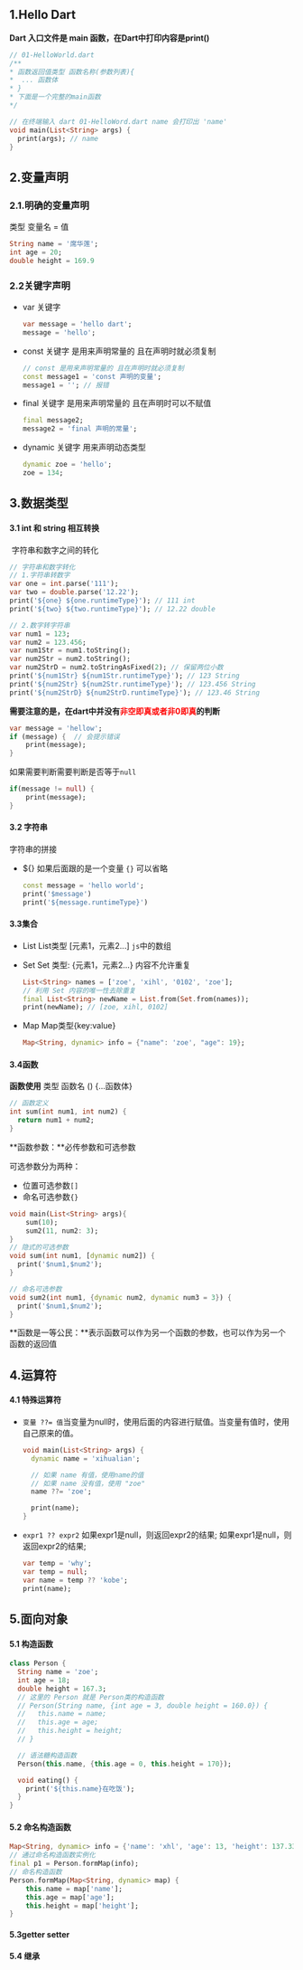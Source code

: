 ## 1.Hello Dart

**Dart 入口文件是 main 函数，在Dart中打印内容是print()**

```dart
// 01-HelloWorld.dart
/**
* 函数返回值类型 函数名称(参数列表){
*  ... 函数体
* }
* 下面是一个完整的main函数
*/

// 在终端输入 dart 01-HelloWord.dart name 会打印出 'name'
void main(List<String> args) {
  print(args); // name
}
```

## 2.变量声明

### 2.1.明确的变量声明

类型 变量名 = 值

```dart
String name = '席华莲';
int age = 20;
double height = 169.9
```

### 2.2关键字声明

* var 关键字

  ```dart
  var message = 'hello dart';
  message = 'hello';
  ```

* const 关键字 是用来声明常量的 且在声明时就必须复制

  ```dart
  // const 是用来声明常量的 且在声明时就必须复制
  const message1 = 'const 声明的变量';
  message1 = ''; // 报错
  ```

* final 关键字 是用来声明常量的 且在声明时可以不赋值

  ```dart
  final message2;
  message2 = 'final 声明的常量';
  ```

* dynamic 关键字 用来声明动态类型

  ```dart
  dynamic zoe = 'hello';
  zoe = 134;
  ```

  
## 3.数据类型

#### 3.1 int 和 string 相互转换

​	字符串和数字之间的转化

```dart
// 字符串和数字转化
// 1.字符串转数字
var one = int.parse('111');
var two = double.parse('12.22');
print('${one} ${one.runtimeType}'); // 111 int
print('${two} ${two.runtimeType}'); // 12.22 double

// 2.数字转字符串
var num1 = 123;
var num2 = 123.456;
var num1Str = num1.toString();
var num2Str = num2.toString();
var num2StrD = num2.toStringAsFixed(2); // 保留两位小数
print('${num1Str} ${num1Str.runtimeType}'); // 123 String
print('${num2Str} ${num2Str.runtimeType}'); // 123.456 String
print('${num2StrD} ${num2StrD.runtimeType}'); // 123.46 String
```

**需要注意的是，在dart中并没有<font color="red">非空即真或者非0即真</font>的判断**

```dart
var message = 'hellow';
if (message) {  // 会提示错误
    print(message);
}
```

如果需要判断需要判断是否等于`null`

```dart
if(message != null) {
    print(message);
}
```

#### 3.2 字符串

字符串的拼接

* ${}  如果后面跟的是一个变量  `{}` 可以省略

  ```dart
  const message = 'hello world';
  print('$message')
  print('${message.runtimeType}')
  ```

#### 3.3集合

* List    List类型 [元素1，元素2...]    `js`中的数组  

* Set    Set 类型: {元素1，元素2...}    内容不允许重复

  ```dart
  List<String> names = ['zoe', 'xihl', '0102', 'zoe'];
  // 利用 Set 内容的唯一性去除重复
  final List<String> newName = List.from(Set.from(names));
  print(newName); // [zoe, xihl, 0102]
  ```

* Map Map类型{key:value}

  ```dart
  Map<String, dynamic> info = {"name": 'zoe', "age": 19};
  ```

#### 3.4函数

**函数使用** 类型 函数名 () {...函数体}

```dart
// 函数定义
int sum(int num1, int num2) {
  return num1 + num2;
}
```

**函数参数：**必传参数和可选参数

可选参数分为两种：

* 位置可选参数`[]` 
* 命名可选参数`{}`

```dart
void main(List<String> args){
    sum(10);
    sum2(11, num2: 3);
}
// 隐式的可选参数
void sum(int num1, [dynamic num2]) {
  print('$num1,$num2');
}

// 命名可选参数
void sum2(int num1, {dynamic num2, dynamic num3 = 3}) {
  print('$num1,$num2');
}
```

**函数是一等公民：**表示函数可以作为另一个函数的参数，也可以作为另一个函数的返回值

## 4.运算符

#### 4.1 特殊运算符

* `变量 ??= 值`当变量为null时，使用后面的内容进行赋值。当变量有值时，使用自己原来的值。

  ```dart
  void main(List<String> args) {
    dynamic name = 'xihualian';
  
    // 如果 name 有值，使用name的值
    // 如果 name 没有值，使用 "zoe"
    name ??= 'zoe';
  
    print(name);
  }
  ```

* `expr1 ?? expr2` 如果expr1是null，则返回expr2的结果; 如果expr1是null，则返回expr2的结果;

  ```dart
  var temp = 'why';
  var temp = null;
  var name = temp ?? 'kobe';
  print(name);
  ```

  

## 5.面向对象

#### 5.1 构造函数

```dart
class Person {
  String name = 'zoe';
  int age = 18;
  double height = 167.3;
  // 这里的 Person 就是 Person类的构造函数
  // Person(String name, {int age = 3, double height = 160.0}) {
  //   this.name = name;
  //   this.age = age;
  //   this.height = height;
  // }

  // 语法糖构造函数
  Person(this.name, {this.age = 0, this.height = 170});

  void eating() {
    print('${this.name}在吃饭');
  }
}

```

#### 5.2 命名构造函数

```dart
Map<String, dynamic> info = {'name': 'xhl', 'age': 13, 'height': 137.33};
// 通过命名构造函数实例化
final p1 = Person.formMap(info);
// 命名构造函数
Person.formMap(Map<String, dynamic> map) {
    this.name = map['name'];
    this.age = map['age'];
    this.height = map['height'];
}
```

#### 5.3getter setter

#### 5.4 继承
